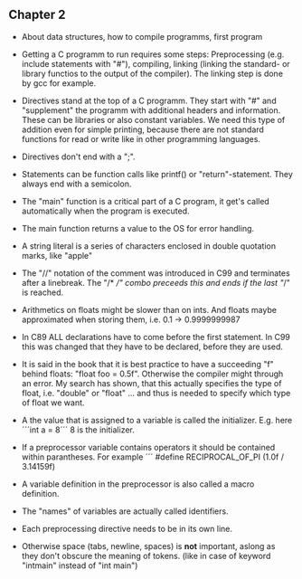## Chapter 2

- About data structures, how to compile programms, first program

- Getting a C programm to run requires some steps: Preprocessing (e.g. include statements with "#"), compiling, linking (linking the standard- or library functios to the output of the compiler). The linking step is done by gcc for example.

- Directives stand at the top of a C programm. They start with "#" and "supplement" the programm with additional headers and information. These can be libraries or also constant variables. We need this type of addition even for simple printing, because there are not standard functions for read or write like in other programming languages.

- Directives don't end with a ";".

- Statements can be function calls like printf() or "return"-statement. They always end with a semicolon.

- The "main" function is a critical part of a C program, it get's called automatically when the program is executed.

- The main function returns a value to the OS for error handling.

- A string literal is a series of characters enclosed in double quotation marks, like "apple"

- The "//" notation of the comment was introduced in C99 and terminates after a linebreak. The "/* */" combo preceeds this and ends if the last "*/" is reached.

- Arithmetics on floats might be slower than on ints. And floats maybe approximated when storing them, i.e. 0.1 -> 0.9999999987

- In C89 ALL declarations have to come before the first statement. In C99 this was changed that they have to be declared, before they are used.

- It is said in the book that it is best practice to have a succeeding "f" behind floats: "float foo = 0.5f". Otherwise the compiler might through an error. My search has shown, that this actually specifies the type of float, i.e. "double" or "float" ... and thus is needed to specify which type of float we want.

- A the value that is assigned to a variable is called the initializer. E.g. here ´´´int a = 8´´´ 8 is the initializer.

- If a preprocessor variable contains operators it should be contained within parantheses. For example ´´´ #define RECIPROCAL_OF_PI (1.0f / 3.14159f)

- A variable definition in the preprocessor is also called a macro definition.

- The "names" of variables are actually called identifiers.

- Each preprocessing directive needs to be in its own line.

- Otherwise space (tabs, newline, spaces) is **not** important, aslong as they don't obscure the meaning of tokens. (like in case of keyword "intmain" instead of "int main")
